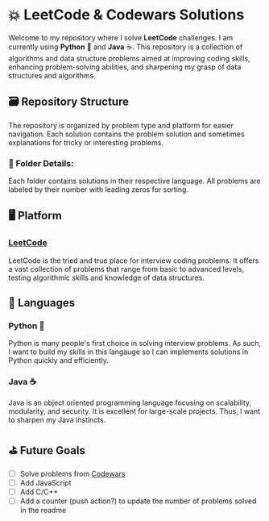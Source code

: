 # 💥 LeetCode & Codewars Solutions

Welcome to my repository where I solve **LeetCode** challenges. I am currently  using **Python** 🐍 and **Java** ☕️. This repository is a collection of algorithms and data structure problems aimed at improving coding skills, enhancing problem-solving abilities, and sharpening my grasp of data structures and algorithms.

## 🗃️ Repository Structure

The repository is organized by problem type and platform for easier navigation. Each solution contains the problem solution and sometimes explanations for tricky or interesting problems.


### 📂 Folder Details:

Each folder contains solutions in their respective language. All problems are labeled by their number with leading zeros for sorting.

## 🖥️ Platform

### [LeetCode](https://leetcode.com/)
LeetCode is the tried and true place for interview coding problems. It offers a vast collection of problems that range from basic to advanced levels, testing algorithmic skills and knowledge of data structures.

## 📂 Languages

### Python 🐍
Python is many people's first choice in solving interview problems. As such, I want to build my skills in this langauge so I can implements solutions in Python quickly and efficiently. 

### Java ☕️
Java is an object oriented programming language focusing on scalability, modularity, and security. It is excellent for large-scale projects. Thus, I want to sharpen my Java instincts. 

## ⛳️ Future Goals 

- [ ] Solve problems from [Codewars](https://www.codewars.com/)
- [ ] Add JavaScript
- [ ] Add C/C++
- [ ] Add a counter (push action?) to update the number of problems solved in the readme
